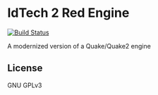 # IdTech 2 Red Engine

[![Build Status](https://travis-ci.org/Sh1ft0x0EF/IdTech2-Red.svg)](https://travis-ci.org/Sh1ft0x0EF/IdTech2-Red)

A modernized version of a Quake/Quake2 engine

## License

GNU GPLv3